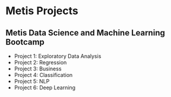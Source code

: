 # Metis Projects

## Metis Data Science and Machine Learning Bootcamp

- Project 1: Exploratory Data Analysis
- Project 2: Regression
- Project 3: Business
- Project 4: Classification
- Project 5: NLP
- Project 6: Deep Learning
